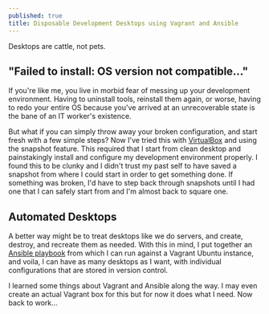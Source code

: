 ```yaml
---
published: true
title: Disposable Development Desktops using Vagrant and Ansible
---
```

Desktops are cattle, not pets.

## "Failed to install: OS version not compatible..."

If you're like me, you live in morbid fear of messing up your development environment. Having to uninstall tools, reinstall them again, or worse, having to redo your entire OS because you've arrived at an unrecoverable state is the bane of an IT worker's existence.

But what if you can simply throw away your broken configuration, and start fresh with a few simple steps? Now I've tried this with [VirtualBox](https://www.virtualbox.org/) and using the snapshot feature. This required that I start from clean desktop and painstakingly install and configure my development environment properly. I found this to be clunky and I didn't trust my past self to have saved a snapshot from where I could start in order to get something done. If something was broken, I'd have to step back through snapshots until I had one that I can safely start from and I'm almost back to square one.

## Automated Desktops

A better way might be to treat desktops like we do servers, and create, destroy, and recreate them as needed. With this in mind, I put together an [Ansible playbook](https://bitbucket.org/ngstigator/ansible-vagrant-desktop/src/master/) from which I can run against a Vagrant Ubuntu instance, and voila, I can have as many desktops as I want, with individual configurations that are stored in version control.

I learned some things about Vagrant and Ansible along the way. I may even create an actual Vagrant box for this but for now it does what I need. Now back to work...
